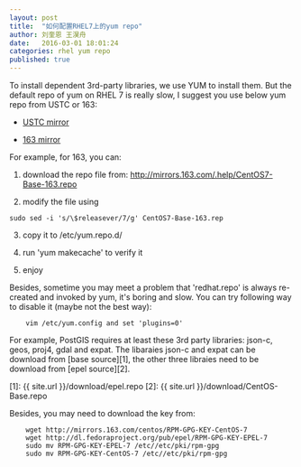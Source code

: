 ```yaml
---
layout: post
title:  "如何配置RHEL7上的yum repo"
author: 刘奎恩 王淏舟
date:   2016-03-01 18:01:24
categories: rhel yum repo
published: true
---
```


To install dependent 3rd-party libraries, we use YUM to install them. But the default
repo of yum on RHEL 7 is really slow, I suggest you use below yum repo from USTC or
163:

* [USTC mirror](https://lug.ustc.edu.cn/wiki/mirrors/help/centos)

* [163 mirror](http://mirrors.163.com/.help/centos.html)

For example, for 163, you can:
1. download the repo file from: http://mirrors.163.com/.help/CentOS7-Base-163.repo

2. modify the file using
 ```
 sudo sed -i 's/\$releasever/7/g' CentOS7-Base-163.rep
 ```

3. copy it to /etc/yum.repo.d/

4. run 'yum makecache' to verify it

5. enjoy

Besides, sometime you may meet a problem that 'redhat.repo' is always re-created
and invoked by yum, it's boring and slow. You can try following way to disable
it (maybe not the best way):

```
    vim /etc/yum.config and set 'plugins=0'
```

For example, PostGIS requires at least these 3rd party libraries: json-c, geos, proj4, gdal and expat. The libaraies json-c and expat can be download from [base source][1], the other three
libraies need to be download from [epel source][2].


[1]: {{ site.url }}/download/epel.repo
[2]: {{ site.url }}/download/CentOS-Base.repo

Besides, you may need to download the key from:

```
    wget http://mirrors.163.com/centos/RPM-GPG-KEY-CentOS-7
    wget http://dl.fedoraproject.org/pub/epel/RPM-GPG-KEY-EPEL-7
    sudo mv RPM-GPG-KEY-EPEL-7 /etc//etc/pki/rpm-gpg
    sudo mv RPM-GPG-KEY-CentOS-7 /etc//etc/pki/rpm-gpg
```
